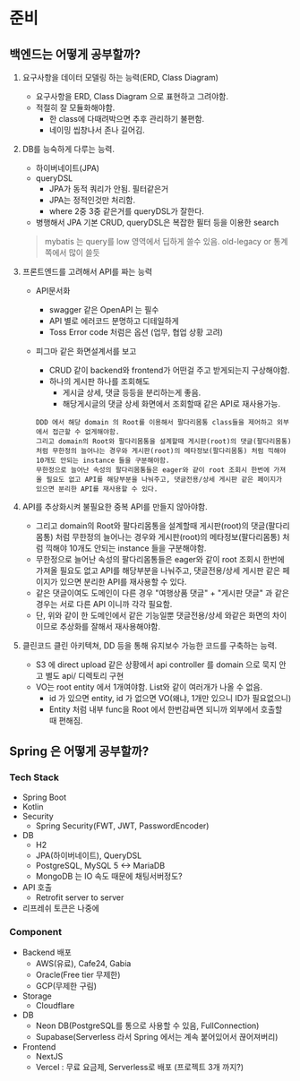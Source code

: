 # 준비

## 백엔드는 어떻게 공부할까?

1. 요구사항을 데이터 모델링 하는 능력(ERD, Class Diagram)
    - 요구사항을 ERD, Class Diagram 으로 표현하고 그려야함.
    - 적절히 잘 모듈화해야함.
        - 한 class에 다때려박으면 추후 관리하기 불편함.
        - 네이밍 씹창나서 존나 길어김.

2. DB를 능숙하게 다루는 능력.
    - 하이버네이트(JPA)
    - queryDSL
        - JPA가 동적 쿼리가 안됨. 필터같은거
        - JPA는 정적인것만 처리함.
        - where 2중 3중 같은거를 queryDSL가 잘한다.
    - 병행해서 JPA 기본 CRUD, queryDSL은 복잡한 필터 등을 이용한 search
    > mybatis 는 query를 low 영역에서 딥하게 쓸수 있음. old-legacy or 통계쪽에서 많이 쓸듯

3. 프론트엔드를 고려해서 API를 짜는 능력
    - API문서화
        - swagger 같은 OpenAPI 는 필수
        - API 별로 에러코드 분명하고 디테일하게
        - Toss Error code 처럼은 옵션 (업무, 협업 상황 고려)
    - 피그마 같은 화면설계서를 보고
        - CRUD 같이 backend와 frontend가 어떤걸 주고 받게되는지 구상해야함.
        - 하나의 게시판 하나를 조회해도
            - 게시글 상세, 댓글 등등을 분리하는게 좋음.
            - 해당게시글의 댓글 상세 화면에서 조회할때 같은 API로 재사용가능.

        ```text
        DDD 에서 해당 domain 의 Root를 이용해서 팔다리몸통 class들을 제어하고 외부에서 접근할 수 없게해야함.
        그리고 domain의 Root와 팔다리몸통을 설계할때 게시판(root)의 댓글(팔다리몸통) 처럼 무한정의 늘어나는 경우와 게시판(root)의 메타정보(팔다리몸통) 처럼 끽해야 10개도 안되는 instance 들을 구분해야함.
        무한정으로 늘어난 속성의 팔다리몸통들은 eager와 같이 root 조회시 한번에 가져올 필요도 없고 API를 해당부분을 나눠주고, 댓글전용/상세 게시판 같은 페이지가 있으면 분리한 API를 재사용할 수 있다.
        ```

4. API를 추상화시켜 불필요한 중복 API를 만들지 않아야함.
    - 그리고 domain의 Root와 팔다리몸통을 설계할때 게시판(root)의 댓글(팔다리몸통) 처럼 무한정의 늘어나는 경우와 게시판(root)의 메타정보(팔다리몸통) 처럼 끽해야 10개도 안되는 instance 들을 구분해야함.
    - 무한정으로 늘어난 속성의 팔다리몸통들은 eager와 같이 root 조회시 한번에 가져올 필요도 없고 API를 해당부분을 나눠주고, 댓글전용/상세 게시판 같은 페이지가 있으면 분리한 API를 재사용할 수 있다.
    - 같은 댓글이여도 도메인이 다른 경우 "여행상품 댓글" + "게시판 댓글" 과 같은 경우는 서로 다른 API 이니까 각각 필요함.
    - 단, 위와 같이 한 도메인에서 같은 기능일뿐 댓글전용/상세 와같은 화면의 차이 이므로 추상화를 잘해서 재사용해야함.

5. 클린코드 클린 아키텍쳐, DD 등을 통해 유지보수 가능한 코드를 구축하는 능력.

    - S3 에 direct upload 같은 상황에서 api controller 를 domain 으로 묵지 안고 별도 api/ 디렉토리 구현
    - VO는 root entity 에서 1개여야함. List와 같이 여러개가 나올 수 없음.
        - id 가 있으면 entity, id 가 없으면 VO(왜냐, 1개만 있으니 ID가 필요없으니)
        - Entity 처럼 내부 func을 Root 에서 한번감싸면 되니까 외부에서 호출할 때 편해짐.

## Spring 은 어떻게 공부할까?

### Tech Stack

- Spring Boot
- Kotlin
- Security
  - Spring Security(FWT, JWT, PasswordEncoder)
- DB
  - H2
  - JPA(하이버네이트), QueryDSL
  - PostgreSQL, MySQL 5 <-> MariaDB
  - MongoDB 는 IO 속도 때문에 채팅서버정도?
- API 호출
  - Retrofit server to server
- 리프레쉬 토큰은 나중에

### Component

- Backend 배포
  - AWS(유료), Cafe24, Gabia
  - Oracle(Free tier 무제한)
  - GCP(무제한 구림)
- Storage
  - Cloudflare
- DB
  - Neon DB(PostgreSQL를 통으로 사용할 수 있음, FullConnection)
  - Supabase(Serverless 라서 Spring 에서는 계속 붙어있어서 끊어져버리)
- Frontend
  - NextJS
  - Vercel : 무료 요금제, Serverless로 배포 (프로젝트 3개 까지?)
